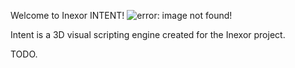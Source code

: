 Welcome to Inexor INTENT!
![error: image not found!](https://raw.githubusercontent.com/inexorgame/artwork/master/intent/Intent_rendered_512px.png)

Intent is a 3D visual scripting engine created for the Inexor project.

TODO.